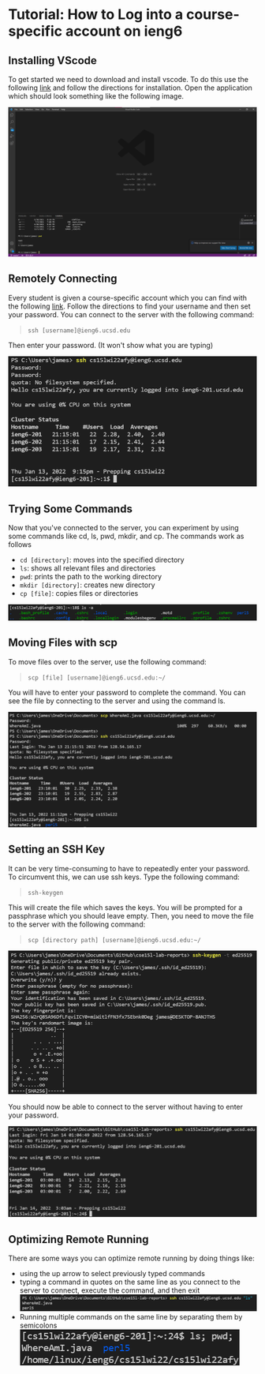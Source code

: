 # Tutorial: How to Log into a course-specific account on ieng6

## Installing VScode

To get started we need to download and install vscode. To do this use the following [link](https://code.visualstudio.com/) and follow the directions for installation. Open the application which should look something like the following image.

![Image](screenshot.png)

## Remotely Connecting

Every student is given a course-specific account which you can find with the following [link](https://sdacs.ucsd.edu/~icc/index.php). Follow the directions to find your username and then set your password. You can connect to the server with the following command:

>```ssh [username]@ieng6.ucsd.edu```

Then enter your password. (It won't show what you are typing)

![Image](remotely_connecting.png)

## Trying Some Commands

Now that you've connected to the server, you can experiment by using some commands like cd, ls, pwd, mkdir, and cp. The commands work as follows
* ```cd [directory]```: moves into the specified directory
* ```ls```: shows all relevant files and directories
* ```pwd```: prints the path to the working directory
* ```mkdir [directory]```: creates new directory
* ```cp [file]```: copies files or directories

![Image](run_some_commands.png)

## Moving Files with scp

To move files over to the server, use the following command:

>```scp [file] [username]@ieng6.ucsd.edu:~/```

You will have to enter your password to complete the command. You can see the file by connecting to the server and using the command ls.

![Image](moving_files_over_with_ssh.png)

## Setting an SSH Key

It can be very time-consuming to have to repeatedly enter your password. To circumvent this, we can use ssh keys. Type the following command:

> ```ssh-keygen```

This will create the file which saves the keys. You will be prompted for a passphrase which you should leave empty. Then, you need to move the file to the server with the following command:

> ```scp [directory path] [username]@ieng6.ucsd.edu:~/```

![Image](ssh_keys1.png)

You should now be able to connect to the server without having to enter your password.

![Image](ssh_keys2.png)

## Optimizing Remote Running

There are some ways you can optimize remote running by doing things like:
* using the up arrow to select previously typed commands
* typing a command in quotes on the same line as you connect to the server to connect, execute the command, and then exit
![Image](optimizing.png)
* Running multiple commands on the same line by separating them by semicolons
![Image](optimizing2.png)
